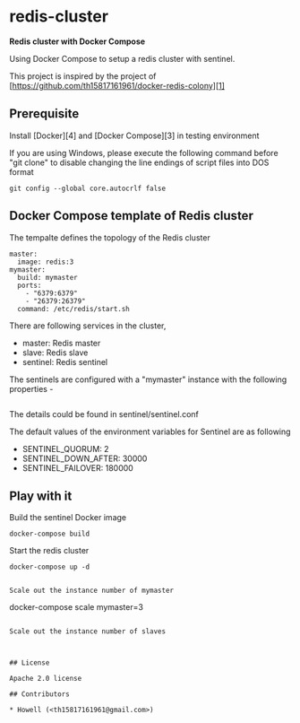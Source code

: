 # redis-cluster 
**Redis cluster with Docker Compose** 

Using Docker Compose to setup a redis cluster with sentinel.

This project is inspired by the project of [https://github.com/th15817161961/docker-redis-colony][1]

## Prerequisite

Install [Docker][4] and [Docker Compose][3] in testing environment

If you are using Windows, please execute the following command before "git clone" to disable changing the line endings of script files into DOS format

```
git config --global core.autocrlf false
```

## Docker Compose template of Redis cluster

The tempalte defines the topology of the Redis cluster

```
master:
  image: redis:3
mymaster:
  build: mymaster
  ports:
    - "6379:6379"
    - "26379:26379"
  command: /etc/redis/start.sh
```

There are following services in the cluster,

* master: Redis master
* slave:  Redis slave
* sentinel: Redis sentinel


The sentinels are configured with a "mymaster" instance with the following properties -

```

```

The details could be found in sentinel/sentinel.conf

The default values of the environment variables for Sentinel are as following

* SENTINEL_QUORUM: 2
* SENTINEL_DOWN_AFTER: 30000
* SENTINEL_FAILOVER: 180000



## Play with it

Build the sentinel Docker image

```
docker-compose build
```

Start the redis cluster

```
docker-compose up -d
```

```

Scale out the instance number of mymaster

```
docker-compose scale mymaster=3
```

Scale out the instance number of slaves



## License

Apache 2.0 license 

## Contributors

* Howell (<th15817161961@gmail.com>)

